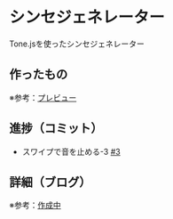 # シンセジェネレーター

Tone.jsを使ったシンセジェネレーター

## 作ったもの

※参考：[プレビュー]()

## 進捗（コミット）

- スワイプで音を止める-3 [#3](https://github.com/ryo-i/synth-generator/issues/3)

## 詳細（ブログ）

※参考：[作成中]()